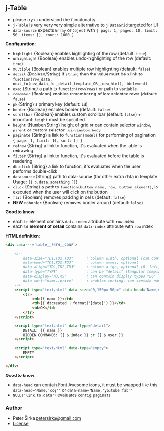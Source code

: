 ## j-Table

- please try to understand the functionality
- `j-Table` is very very very simple alternative to `j-DataGrid` targeted for UI
- `data-source` expects `Array` or `Object` with `{ page: 1, pages: 10, limit: 50, items: [], count: 1000 }`

__Configuration__:

- `highlight` {Boolean} enables highlighting of the row (default: `true`)
- `unhighlight` {Boolean} enables undo-highlighting of the row (default: `true`)
- `multiple` {Boolean} enables multiple row highlighting (default: `false`)
- `detail` {Boolean/String} if `string` then the value must be a link to `function(row_data, next_fn(new_data_for_detail_template_OR__new_html), tdelement)`
- `exec` {String} a path to `function(row/rows)` or path to `variable`
- `remember` {Boolean} enables remembering of last selected rows (default: `false`)
- `pk` {String} a primary key (default: `id`)
- `border` {Boolean} enables border (default: `false`)
- `scrollbar` {Boolean} enables custom scrollbar (default: `false`) + important: `height` must be specified
- `height` {Number/String} height of grid or can contain selector `window`, `parent` or custom selector `.ui-viewbox-body`
- `paginate` {String} a link to `function(model)` for performing of pagination `{ page: 1, limit: 10, sort: [] }`
- `redraw` {String} a link to function, it's evaluated when the table is redrawing
- `filter` {String} a link to function, it's evaluated before the table is rendering
- `dblclick` {String} a link to function, it's evaluated when the user performs double-click
- `datasource` {String} path to data-source (for other extra data in template. Usage: `{{ $.data.something }}`)
- `click` {String} a path to `function(button_name, row, button_element)`, is executed when the user will click on the button
- `flat` {Boolean} removes padding in cells (default: `false`)
- __NEW__ `noborder` {Boolean} removes border around (default: `false`)

__Good to know__:

- each `tr` element contains `data-index` attribute with `row` index
- each `td` __element of detail__ contains `data-index` attribute with `row` index

__HTML definition__:

```html
<div data---="table__PATH__CONF">

	<!--
		data-size="TD1,TD2,TD3"      : column width, optional (can contain pixels or percentage), "0" means "auto" width
		data-head="TD1,TD2,TD3"      : column names, optional
		data-align="TD1,TD2,TD3"     : column align, optional (0: left, 1: center, 2: right)
		data-type="TYPE"             : can be "detail" (Tangular template) or "empty" (empty is rendered when the Array is empty)
		data-display="MD,XS"         : can contain display types "LG" large, "MD" medium, "SM" small, "XS" extra small
		data-sort="name,,price"      : enables sorting, can contain name of fields (a column with empty value will have disabled sorting)
	-->
	<script type="text/html" data-size="0,150px,50px" data-head="Name,Created,Opt" data-align="0,0,1" data-sort="1">
		<tr>
			<td>{{ name }}</td>
			<td>{{ dtcreated | format('[date]') }}</td>
			<td>OK</td>
		</tr>
	</script>

	<script type="text/html" data-type="detail">
		DETAIL: {{ name }}
		HIDDEN COMMANDS: {{ $.index }} or {{ $.user }}
	</script>

	<script type="text/html" data-type="empty">
		EMPTY
	</script>

</div>
```

__Good to know__:

- `data-head` can contain Font Awesome icons, it must be wrapped like this `data-head="Name,'cog'"` or `data-name="Name,'youtube fab'"`
- `NULL('link.to.data')` evaluates `config.paginate`

### Author

- Peter Širka <petersirka@gmail.com>
- [License](https://www.totaljs.com/license/)